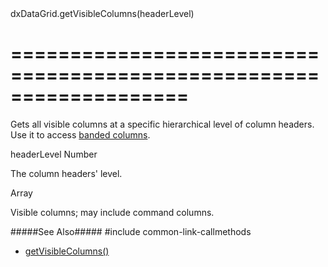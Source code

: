 <!--id-->dxDataGrid.getVisibleColumns(headerLevel)<!--/id-->
===================================================================
===================================================================

<!--shortDescription-->
Gets all visible columns at a specific hierarchical level of column headers. Use it to access [banded columns](/Documentation/Guide/Widgets/DataGrid/Columns/Column_Types/Band_Columns/). 
<!--/shortDescription-->

<!--paramName1-->headerLevel<!--/paramName1-->
<!--paramType1-->Number<!--/paramType1-->
<!--paramDescription1-->
The column headers' level.
<!--/paramDescription1-->

<!--returnType-->Array<dxDataGridColumn><!--/returnType-->
<!--returnDescription-->
Visible columns; may include command columns.
<!--/returnDescription-->

<!--fullDescription-->
#####See Also#####
#include common-link-callmethods
- [getVisibleColumns()]({basewidgetpath}/Methods/#getVisibleColumns)
<!--/fullDescription-->
